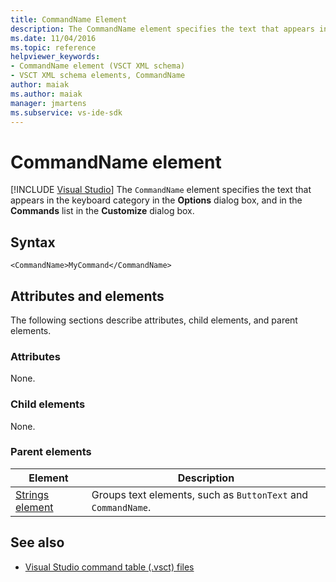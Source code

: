 ```yaml
---
title: CommandName Element
description: The CommandName element specifies the text that appears in the keyboard category in the Options dialog box and in the Commands list in the Customize dialog box.
ms.date: 11/04/2016
ms.topic: reference
helpviewer_keywords:
- CommandName element (VSCT XML schema)
- VSCT XML schema elements, CommandName
author: maiak
ms.author: maiak
manager: jmartens
ms.subservice: vs-ide-sdk
---
```

# CommandName element

 [!INCLUDE [Visual Studio](~/includes/applies-to-version/vs-windows-only.md)]
The `CommandName` element specifies the text that appears in the keyboard category in the **Options** dialog box, and in the **Commands** list in the **Customize** dialog box.

## Syntax

```
<CommandName>MyCommand</CommandName>
```

## Attributes and elements
 The following sections describe attributes, child elements, and parent elements.

### Attributes
 None.

### Child elements
 None.

### Parent elements

|Element|Description|
|-------------|-----------------|
|[Strings element](../extensibility/strings-element.md)|Groups text elements, such as `ButtonText` and `CommandName`.|

## See also
- [Visual Studio command table (.vsct) files](../extensibility/internals/visual-studio-command-table-dot-vsct-files.md)
